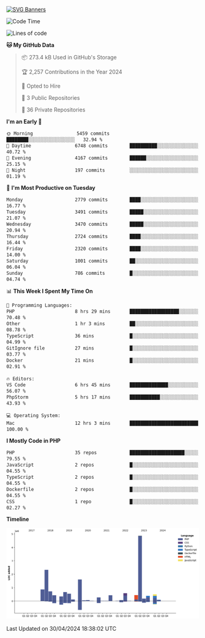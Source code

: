 [![SVG Banners](https://svg-banners.vercel.app/api?type=glitch&text1=Gere_Lajos%F0%9F%92%BB&width=800&height=400)](https://github.com/Akshay090/svg-banners)

<!--START_SECTION:waka-->
![Code Time](http://img.shields.io/badge/Code%20Time-1%2C579%20hrs%2014%20mins-blue)

![Lines of code](https://img.shields.io/badge/From%20Hello%20World%20I%27ve%20Written-15.4%20million%20lines%20of%20code-blue)

**🐱 My GitHub Data** 

> 📦 273.4 kB Used in GitHub's Storage 
 > 
> 🏆 2,257 Contributions in the Year 2024
 > 
> 💼 Opted to Hire
 > 
> 📜 3 Public Repositories 
 > 
> 🔑 36 Private Repositories 
 > 
**I'm an Early 🐤** 

```text
🌞 Morning                5459 commits        ████████░░░░░░░░░░░░░░░░░   32.94 % 
🌆 Daytime                6748 commits        ██████████░░░░░░░░░░░░░░░   40.72 % 
🌃 Evening                4167 commits        ██████░░░░░░░░░░░░░░░░░░░   25.15 % 
🌙 Night                  197 commits         ░░░░░░░░░░░░░░░░░░░░░░░░░   01.19 % 
```
📅 **I'm Most Productive on Tuesday** 

```text
Monday                   2779 commits        ████░░░░░░░░░░░░░░░░░░░░░   16.77 % 
Tuesday                  3491 commits        █████░░░░░░░░░░░░░░░░░░░░   21.07 % 
Wednesday                3470 commits        █████░░░░░░░░░░░░░░░░░░░░   20.94 % 
Thursday                 2724 commits        ████░░░░░░░░░░░░░░░░░░░░░   16.44 % 
Friday                   2320 commits        ████░░░░░░░░░░░░░░░░░░░░░   14.00 % 
Saturday                 1001 commits        ██░░░░░░░░░░░░░░░░░░░░░░░   06.04 % 
Sunday                   786 commits         █░░░░░░░░░░░░░░░░░░░░░░░░   04.74 % 
```


📊 **This Week I Spent My Time On** 

```text
💬 Programming Languages: 
PHP                      8 hrs 29 mins       ██████████████████░░░░░░░   70.48 % 
Other                    1 hr 3 mins         ██░░░░░░░░░░░░░░░░░░░░░░░   08.78 % 
TypeScript               36 mins             █░░░░░░░░░░░░░░░░░░░░░░░░   04.99 % 
GitIgnore file           27 mins             █░░░░░░░░░░░░░░░░░░░░░░░░   03.77 % 
Docker                   21 mins             █░░░░░░░░░░░░░░░░░░░░░░░░   02.91 % 

🔥 Editors: 
VS Code                  6 hrs 45 mins       ██████████████░░░░░░░░░░░   56.07 % 
PhpStorm                 5 hrs 17 mins       ███████████░░░░░░░░░░░░░░   43.93 % 

💻 Operating System: 
Mac                      12 hrs 3 mins       █████████████████████████   100.00 % 
```

**I Mostly Code in PHP** 

```text
PHP                      35 repos            ████████████████████░░░░░   79.55 % 
JavaScript               2 repos             █░░░░░░░░░░░░░░░░░░░░░░░░   04.55 % 
TypeScript               2 repos             █░░░░░░░░░░░░░░░░░░░░░░░░   04.55 % 
Dockerfile               2 repos             █░░░░░░░░░░░░░░░░░░░░░░░░   04.55 % 
CSS                      1 repo              █░░░░░░░░░░░░░░░░░░░░░░░░   02.27 % 
```



**Timeline**

![Lines of Code chart](https://raw.githubusercontent.com/gere-lajos/gere-lajos/main/assets/bar_graph.png)


 Last Updated on 30/04/2024 18:38:02 UTC
<!--END_SECTION:waka-->

